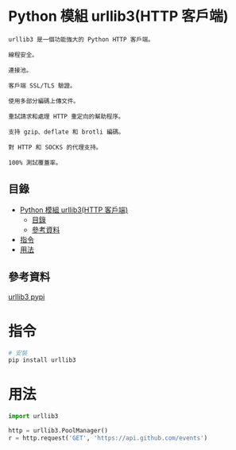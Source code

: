 # Python 模組 urllib3(HTTP 客戶端)

```
urllib3 是一個功能強大的 Python HTTP 客戶端。

線程安全。

連接池。

客戶端 SSL/TLS 驗證。

使用多部分編碼上傳文件。

重試請求和處理 HTTP 重定向的幫助程序。

支持 gzip、deflate 和 brotli 編碼。

對 HTTP 和 SOCKS 的代理支持。

100% 測試覆蓋率。
```

## 目錄

- [Python 模組 urllib3(HTTP 客戶端)](#python-模組-urllib3http-客戶端)
	- [目錄](#目錄)
	- [參考資料](#參考資料)
- [指令](#指令)
- [用法](#用法)

## 參考資料

[urllib3 pypi](https://pypi.org/project/urllib3/)

[](https://urllib3.readthedocs.io/en/stable/)

# 指令

```bash
# 安裝
pip install urllib3
```

# 用法

```Python
import urllib3

http = urllib3.PoolManager()
r = http.request('GET', 'https://api.github.com/events')
```
